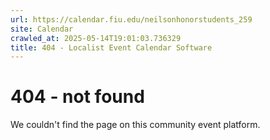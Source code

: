 ```yaml
---
url: https://calendar.fiu.edu/neilsonhonorstudents_259
site: Calendar
crawled_at: 2025-05-14T19:01:03.736329
title: 404 - Localist Event Calendar Software
---
```


# 404 - not found
We couldn't find the page on this community event platform.
